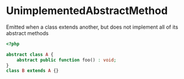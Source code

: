 # UnimplementedAbstractMethod

Emitted when a class extends another, but does not implement all of its abstract methods

```php
<?php

abstract class A {
    abstract public function foo() : void;
}
class B extends A {}
```
